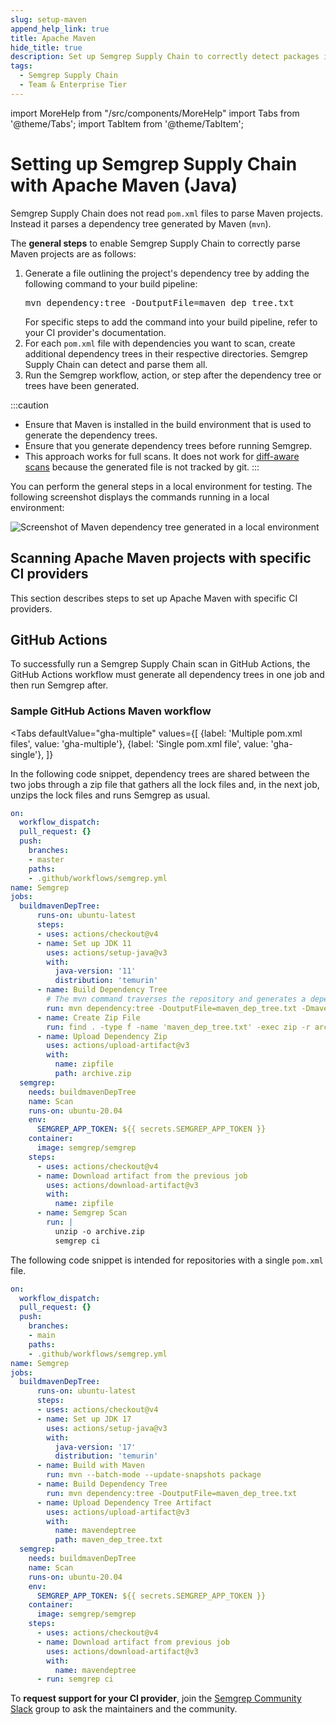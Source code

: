 ```yaml
---
slug: setup-maven
append_help_link: true
title: Apache Maven
hide_title: true
description: Set up Semgrep Supply Chain to correctly detect packages in Maven.
tags:
  - Semgrep Supply Chain
  - Team & Enterprise Tier
---
```


import MoreHelp from "/src/components/MoreHelp"
import Tabs from '@theme/Tabs';
import TabItem from '@theme/TabItem';

# Setting up Semgrep Supply Chain with Apache Maven (Java)

Semgrep Supply Chain does not read `pom.xml` files to parse Maven projects. Instead it parses a dependency tree generated by Maven (`mvn`). 

The **general steps** to enable Semgrep Supply Chain to correctly parse Maven projects are as follows:

<ol>
    <li>Generate a file outlining the project's dependency tree by adding the following command to your build pipeline:<br />
    <pre class="language-bash">mvn dependency:tree -DoutputFile=maven_dep_tree.txt</pre>
    For specific steps to add the command into your build pipeline, refer to your CI provider's documentation.</li>
    <li>For each <code>pom.xml</code> file with dependencies you want to scan, create additional dependency trees in their respective directories. Semgrep Supply Chain can detect and parse them all.</li>
    <li>Run the Semgrep workflow, action, or step after the dependency tree or trees have been generated.</li>
</ol>

:::caution
* Ensure that Maven is installed in the build environment that is used to generate the dependency trees.
* Ensure that you generate dependency trees before running Semgrep.
* This approach works for full scans. It does not work for [diff-aware scans](/deployment/customize-ci-jobs#set-up-diff-aware-scans) because the generated file is not tracked by git.
:::

You can perform the general steps in a local environment for testing. The following screenshot displays the commands running in a local environment:

![Screenshot of Maven dependency tree generated in a local environment](/img/ssc-maven-local.png)

## Scanning Apache Maven projects with specific CI providers

This section describes steps to set up Apache Maven with specific CI providers.

## GitHub Actions

To successfully run a Semgrep Supply Chain scan in GitHub Actions, the GitHub Actions workflow must generate all dependency trees in one job and then run Semgrep after. 

### Sample GitHub Actions Maven workflow

<Tabs
    defaultValue="gha-multiple"
    values={[
    {label: 'Multiple pom.xml files', value: 'gha-multiple'},
    {label: 'Single pom.xml file', value: 'gha-single'},
    ]}
>

<TabItem value='gha-multiple'>

In the following code snippet, dependency trees are shared between the two jobs through a zip file that gathers all the lock files and, in the next job, unzips the lock files and runs Semgrep as usual.

```yaml
on: 
  workflow_dispatch: 
  pull_request: {}
  push:
    branches:
    - master
    paths:
    - .github/workflows/semgrep.yml
name: Semgrep
jobs:
  buildmavenDepTree: 
      runs-on: ubuntu-latest
      steps:
      - uses: actions/checkout@v4
      - name: Set up JDK 11
        uses: actions/setup-java@v3
        with:
          java-version: '11'
          distribution: 'temurin'
      - name: Build Dependency Tree
        # The mvn command traverses the repository and generates a dependency tree for each pom.xml file
        run: mvn dependency:tree -DoutputFile=maven_dep_tree.txt -Dmaven.test.skip=true
      - name: Create Zip File
        run: find . -type f -name 'maven_dep_tree.txt' -exec zip -r archive.zip {} +
      - name: Upload Dependency Zip    
        uses: actions/upload-artifact@v3
        with:
          name: zipfile
          path: archive.zip
  semgrep:
    needs: buildmavenDepTree
    name: Scan
    runs-on: ubuntu-20.04
    env:
      SEMGREP_APP_TOKEN: ${{ secrets.SEMGREP_APP_TOKEN }}
    container:
      image: semgrep/semgrep
    steps:
      - uses: actions/checkout@v4
      - name: Download artifact from the previous job
        uses: actions/download-artifact@v3
        with:
          name: zipfile    
      - name: Semgrep Scan  
        run: |
          unzip -o archive.zip
          semgrep ci
```

</TabItem>

<TabItem value='gha-single'>

The following code snippet is intended for repositories with a single `pom.xml` file.

```yaml
on: 
  workflow_dispatch: 
  pull_request: {}
  push:
    branches:
    - main
    paths:
    - .github/workflows/semgrep.yml
name: Semgrep
jobs:
  buildmavenDepTree: 
      runs-on: ubuntu-latest
      steps:
      - uses: actions/checkout@v4
      - name: Set up JDK 17
        uses: actions/setup-java@v3
        with:
          java-version: '17'
          distribution: 'temurin'
      - name: Build with Maven
        run: mvn --batch-mode --update-snapshots package
      - name: Build Dependency Tree
        run: mvn dependency:tree -DoutputFile=maven_dep_tree.txt
      - name: Upload Dependency Tree Artifact     
        uses: actions/upload-artifact@v3
        with:
          name: mavendeptree
          path: maven_dep_tree.txt
  semgrep:
    needs: buildmavenDepTree
    name: Scan
    runs-on: ubuntu-20.04
    env:
      SEMGREP_APP_TOKEN: ${{ secrets.SEMGREP_APP_TOKEN }}
    container:
      image: semgrep/semgrep
    steps:
      - uses: actions/checkout@v4
      - name: Download artifact from previous job
        uses: actions/download-artifact@v3
        with:
          name: mavendeptree 
      - run: semgrep ci 
```
</TabItem>

</Tabs>

To **request support for your CI provider**, join the [Semgrep Community Slack](https://go.semgrep.dev/slack)  group to ask the maintainers and the community.

<MoreHelp />
